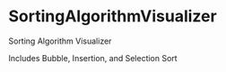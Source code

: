 # SortingAlgorithmVisualizer

Sorting Algorithm Visualizer

Includes Bubble, Insertion, and Selection Sort
